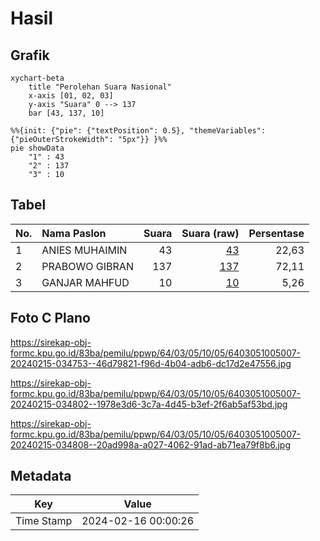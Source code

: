 # Hasil

## Grafik

```mermaid
xychart-beta
    title "Perolehan Suara Nasional"
    x-axis [01, 02, 03]
    y-axis "Suara" 0 --> 137
    bar [43, 137, 10]
```

```mermaid
%%{init: {"pie": {"textPosition": 0.5}, "themeVariables": {"pieOuterStrokeWidth": "5px"}} }%%
pie showData
    "1" : 43
    "2" : 137
    "3" : 10
```

## Tabel

| No. | Nama Paslon    | Suara | Suara (raw) | Persentase |
|:--- |:-------------- | -----:| -----------:| ----------:|
| 1   | ANIES MUHAIMIN | 43    | [43][p-1]   | 22,63      |
| 2   | PRABOWO GIBRAN | 137   | [137][p-2]  | 72,11      |
| 3   | GANJAR MAHFUD  | 10    | [10][p-3]   | 5,26       |


[p-1]: https://github.com/gigit-pemilu/pemilu-2024/blob/main/pilpres/hitung-suara/sub/64-kalimantan-timur/sub/03-berau/sub/05-tanjung-redeb/sub/1005-bugis/sub/007-tps/sub/paslon-1.txt
[p-2]: https://github.com/gigit-pemilu/pemilu-2024/blob/main/pilpres/hitung-suara/sub/64-kalimantan-timur/sub/03-berau/sub/05-tanjung-redeb/sub/1005-bugis/sub/007-tps/sub/paslon-2.txt
[p-3]: https://github.com/gigit-pemilu/pemilu-2024/blob/main/pilpres/hitung-suara/sub/64-kalimantan-timur/sub/03-berau/sub/05-tanjung-redeb/sub/1005-bugis/sub/007-tps/sub/paslon-3.txt

## Foto C Plano

https://sirekap-obj-formc.kpu.go.id/83ba/pemilu/ppwp/64/03/05/10/05/6403051005007-20240215-034753--46d79821-f96d-4b04-adb6-dc17d2e47556.jpg

https://sirekap-obj-formc.kpu.go.id/83ba/pemilu/ppwp/64/03/05/10/05/6403051005007-20240215-034802--1978e3d6-3c7a-4d45-b3ef-2f6ab5af53bd.jpg

https://sirekap-obj-formc.kpu.go.id/83ba/pemilu/ppwp/64/03/05/10/05/6403051005007-20240215-034808--20ad998a-a027-4062-91ad-ab71ea79f8b6.jpg


## Metadata

| Key        | Value               |
| ---------- | ------------------- |
| Time Stamp | 2024-02-16 00:00:26 |



